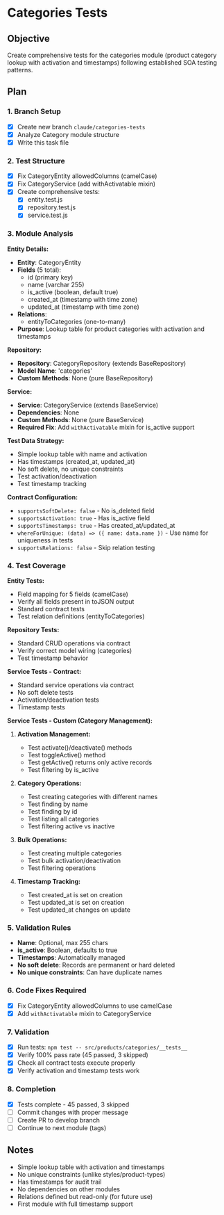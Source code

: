 # Categories Tests

## Objective
Create comprehensive tests for the categories module (product category lookup with activation and timestamps) following established SOA testing patterns.

## Plan

### 1. Branch Setup
- [x] Create new branch `claude/categories-tests`
- [x] Analyze Category module structure
- [x] Write this task file

### 2. Test Structure
- [x] Fix CategoryEntity allowedColumns (camelCase)
- [x] Fix CategoryService (add withActivatable mixin)
- [x] Create comprehensive tests:
  - [x] entity.test.js
  - [x] repository.test.js
  - [x] service.test.js

### 3. Module Analysis

**Entity Details:**
- **Entity**: CategoryEntity
- **Fields** (5 total):
  - id (primary key)
  - name (varchar 255)
  - is_active (boolean, default true)
  - created_at (timestamp with time zone)
  - updated_at (timestamp with time zone)
- **Relations**:
  - entityToCategories (one-to-many)
- **Purpose**: Lookup table for product categories with activation and timestamps

**Repository:**
- **Repository**: CategoryRepository (extends BaseRepository)
- **Model Name**: 'categories'
- **Custom Methods**: None (pure BaseRepository)

**Service:**
- **Service**: CategoryService (extends BaseService)
- **Dependencies**: None
- **Custom Methods**: None (pure BaseService)
- **Required Fix**: Add `withActivatable` mixin for is_active support

**Test Data Strategy:**
- Simple lookup table with name and activation
- Has timestamps (created_at, updated_at)
- No soft delete, no unique constraints
- Test activation/deactivation
- Test timestamp tracking

**Contract Configuration:**
- `supportsSoftDelete: false` - No is_deleted field
- `supportsActivation: true` - Has is_active field
- `supportsTimestamps: true` - Has created_at/updated_at
- `whereForUnique: (data) => ({ name: data.name })` - Use name for uniqueness in tests
- `supportsRelations: false` - Skip relation testing

### 4. Test Coverage

**Entity Tests:**
- Field mapping for 5 fields (camelCase)
- Verify all fields present in toJSON output
- Standard contract tests
- Test relation definitions (entityToCategories)

**Repository Tests:**
- Standard CRUD operations via contract
- Verify correct model wiring (categories)
- Test timestamp behavior

**Service Tests - Contract:**
- Standard service operations via contract
- No soft delete tests
- Activation/deactivation tests
- Timestamp tests

**Service Tests - Custom (Category Management):**

1. **Activation Management:**
   - Test activate()/deactivate() methods
   - Test toggleActive() method
   - Test getActive() returns only active records
   - Test filtering by is_active

2. **Category Operations:**
   - Test creating categories with different names
   - Test finding by name
   - Test finding by id
   - Test listing all categories
   - Test filtering active vs inactive

3. **Bulk Operations:**
   - Test creating multiple categories
   - Test bulk activation/deactivation
   - Test filtering operations

4. **Timestamp Tracking:**
   - Test created_at is set on creation
   - Test updated_at is set on creation
   - Test updated_at changes on update

### 5. Validation Rules
- **Name**: Optional, max 255 chars
- **is_active**: Boolean, defaults to true
- **Timestamps**: Automatically managed
- **No soft delete**: Records are permanent or hard deleted
- **No unique constraints**: Can have duplicate names

### 6. Code Fixes Required
- [x] Fix CategoryEntity allowedColumns to use camelCase
- [x] Add `withActivatable` mixin to CategoryService

### 7. Validation
- [x] Run tests: `npm test -- src/products/categories/__tests__`
- [x] Verify 100% pass rate (45 passed, 3 skipped)
- [x] Check all contract tests execute properly
- [x] Verify activation and timestamp tests work

### 8. Completion
- [x] Tests complete - 45 passed, 3 skipped
- [ ] Commit changes with proper message
- [ ] Create PR to develop branch
- [ ] Continue to next module (tags)

## Notes
- Simple lookup table with activation and timestamps
- No unique constraints (unlike styles/product-types)
- Has timestamps for audit trail
- No dependencies on other modules
- Relations defined but read-only (for future use)
- First module with full timestamp support
